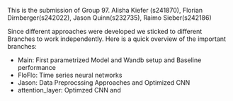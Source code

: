 This is the submission of Group 97. 
Alisha Kiefer (s241870), Florian Dirnberger(s242022), Jason Quinn(s232735), Raimo Sieber(s242186)

Since different approaches were developed we sticked to different Branches to work independently. 
Here is a quick overview of the important branches:
- Main: First parametrized Model and Wandb setup and Baseline performance 
- FloFlo: Time series neural networks 
- Jason: Data Preprocssing Approaches and Optimized CNN
- attention_layer: Optimzed CNN and 


